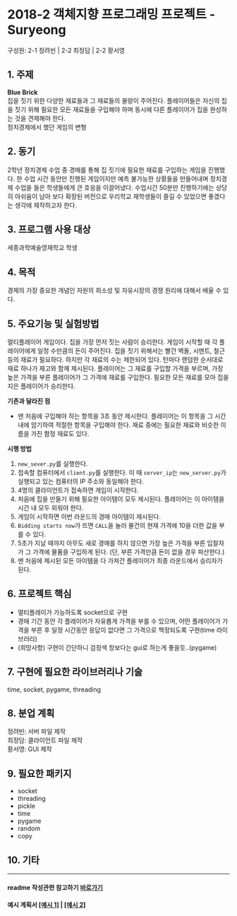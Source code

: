 ﻿# 2018-2 객체지향 프로그래밍 프로젝트 - Suryeong
구성원: 2-1 정려빈 | 2-2 최정담 | 2-2 황서영
 
## 1. 주제
__Blue Brick__   
집을 짓기 위한 다양한 재료들과 그 재료들의 물량이 주어진다. 플레이어들은 자신의 집을 짓기 위해 필요한 모든 재료들을 구입해야 하며 동시에 다른 플레이어가 집을 완성하는 것을 견제해야 한다.   
정치경제에서 했던 게임의 변형

## 2. 동기
2학년 정치경제 수업 중 경매를 통해 집 짓기에 필요한 재료를 구입하는 게임을 진행했다. 한 수업 시간 동안만 진행된 게임이지만 예측 불가능한 상황들을 만들어내며 정치경제 수업을 들은 학생들에게 큰 호응을 이끌어냈다. 수업시간 50분만 진행하기에는 상당히 아쉬움이 남아 보다 확장된 버전으로 우리학교 재학생들이 즐길 수 있었으면 좋겠다는 생각에 제작하고자 한다.

## 3. 프로그램 사용 대상
세종과학예술영재학교 학생

## 4. 목적
경제의 가장 중요한 개념인 자원의 희소성 및 자유시장의 경쟁 원리에 대해서 배울 수 있다.

## 5. 주요기능 및 실험방법
멀티플레이어 게임이다. 집을 가장 먼저 짓는 사람이 승리한다. 게임이 시작할 때 각 플레이어에게 일정 수만큼의 돈이 주어진다. 집을 짓기 위해서는 빨간 벽돌, 시멘트, 철근 등의 재료가 필요하다. 하지만 각 재료의 수는 제한되어 있다. 턴마다 랜덤한 순서대로 재료 하나가 재고와 함께 제시된다. 플레이어는 그 재료를 구입할 가격을 부르며, 가장 높은 가격을 부른 플레이어가 그 가격에 재료를 구입한다. 필요한 모든 재료를 모아 집을 지은 플레이어가 승리한다.

**기존과 달라진 점**    
- 맨 처음에 구입해야 하는 항목을 3초 동안 제시한다. 플레이어는 이 항목을 그 시간 내에 암기하여 적절한 항목을 구입해야 한다. 재료 중에는 필요한 재료와 비슷한 이름을 가진 함정 재료도 있다.

**시행 방법**
1. `new_sever.py`를 실행한다.   
2. 접속할 컴퓨터에서 `client.py`를 실행한다. 이 때 `server_ip`는 `new_server.py`가 실행되고 있는 컴퓨터의 IP 주소와 동일해야 한다.   
3. 4명의 클라이언트가 접속하면 게임이 시작한다.   
4. 처음에 집을 만들기 위해 필요한 아이템이 모두 제시된다. 플레이어는 이 아이템을 시간 내 모두 외워야 한다.   
5. 게임이 시작하면 이번 라운드의 경매 아이템이 제시된다.
6. `Bidding starts now`가 뜨면 `CALL`을 눌러 물건의 현재 가격에 10을 더한 값을 부를 수 있다.
7. 5초가 지날 때까지 아무도 새로 경매를 하지 않으면 가장 높은 가격을 부른 입찰자가 그 가격에 물품을 구입하게 된다. (단, 부른 가격만큼 돈이 없을 경우 파산한다.)   
8. 맨 처음에 제시된 모든 아이템을 다 가져간 플레이어가 최종 라운드에서 승리자가 된다.



## 6. 프로젝트 핵심
- 멀티플레이가 가능하도록 socket으로 구현
- 경매 기간 동안 각 플레이어가 자유롭게 가격을 부를 수 있으며, 어떤 플레이어가 가격을 부른 후 일정 시간동안 응답이 없다면 그 가격으로 책정되도록 구현(time 라이브러리)
- (희망사항) 구현이 간단하니 검정색 창보다는 gui로 하는게 좋을듯..(pygame)

## 7. 구현에 필요한 라이브러리나 기술
time, socket, pygame, threading

## 8. **분업 계획**
정려빈: 서버 파일 제작   
최정담: 클라이언트 파일 제작   
황서영: GUI 제작   

## 9. 필요한 패키지   
- socket
- threading
- pickle
- time
- pygame
- random
- copy

## 10. 기타

<hr>

#### readme 작성관련 참고하기 [바로가기](https://heropy.blog/2017/09/30/markdown/)

#### 예시 계획서 [[예시 1]](https://docs.google.com/document/d/1hcuGhTtmiTUxuBtr3O6ffrSMahKNhEj33woE02V-84U/edit?usp=sharing) | [[예시 2]](https://docs.google.com/document/d/1FmxTZvmrroOW4uZ34Xfyyk9ejrQNx6gtsB6k7zOvHYE/edit?usp=sharing)


